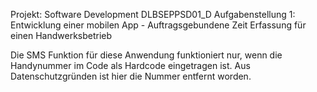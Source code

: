 Projekt: Software Development DLBSEPPSD01_D Aufgabenstellung 1: Entwicklung einer mobilen App - Auftragsgebundene Zeit Erfassung für einen Handwerksbetrieb

Die SMS Funktion für diese Anwendung funktioniert nur, wenn die Handynummer im Code als Hardcode eingetragen ist. Aus Datenschutzgründen ist hier die Nummer entfernt worden.
